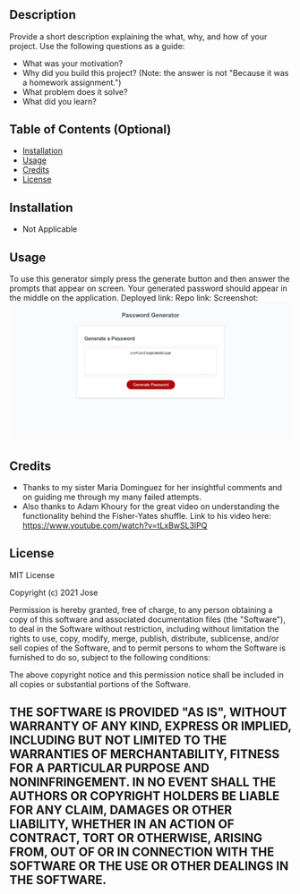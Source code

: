 # <Password-Generator>
## Description
Provide a short description explaining the what, why, and how of your project. Use the following questions as a guide:
- What was your motivation?
- Why did you build this project? (Note: the answer is not "Because it was a homework assignment.")
- What problem does it solve?
- What did you learn?
## Table of Contents (Optional)
- [Installation](#installation)
- [Usage](#usage)
- [Credits](#credits)
- [License](#license)
## Installation
- Not Applicable
## Usage
To use this generator simply press the generate button and then answer the prompts that appear on screen. Your generated password should appear in the middle on the application.
Deployed link:
Repo link: 
Screenshot:
    ![Screenshot](./assets/images/screenshot.png)
## Credits
- Thanks to my sister Maria Dominguez for her insightful comments and on guiding me through my many failed attempts.
- Also thanks to Adam Khoury for the great video on understanding the functionality behind the Fisher-Yates shuffle. Link to his video here: https://www.youtube.com/watch?v=tLxBwSL3lPQ
## License
MIT License

Copyright (c) 2021 Jose

Permission is hereby granted, free of charge, to any person obtaining a copy
of this software and associated documentation files (the "Software"), to deal
in the Software without restriction, including without limitation the rights
to use, copy, modify, merge, publish, distribute, sublicense, and/or sell
copies of the Software, and to permit persons to whom the Software is
furnished to do so, subject to the following conditions:

The above copyright notice and this permission notice shall be included in all
copies or substantial portions of the Software.

THE SOFTWARE IS PROVIDED "AS IS", WITHOUT WARRANTY OF ANY KIND, EXPRESS OR
IMPLIED, INCLUDING BUT NOT LIMITED TO THE WARRANTIES OF MERCHANTABILITY,
FITNESS FOR A PARTICULAR PURPOSE AND NONINFRINGEMENT. IN NO EVENT SHALL THE
AUTHORS OR COPYRIGHT HOLDERS BE LIABLE FOR ANY CLAIM, DAMAGES OR OTHER
LIABILITY, WHETHER IN AN ACTION OF CONTRACT, TORT OR OTHERWISE, ARISING FROM,
OUT OF OR IN CONNECTION WITH THE SOFTWARE OR THE USE OR OTHER DEALINGS IN THE
SOFTWARE.
---